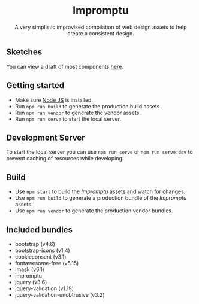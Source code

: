 
<h1 align="center">Impromptu</h1>

<p align="center">
  A very simplistic improvised compilation of web design assets to help create a consistent design.
</p>


## Sketches
You can view a draft of most components [here](https://www.figma.com/file/AM1vxefhkHT64IFXcIQvTx/Design-System?node-id=0%3A1).


## Getting started
- Make sure [Node JS](https://nodejs.org) is installed.
- Run `npm run build` to generate the production build assets.
- Run `npm run vendor` to generate the vendor assets.
- Run `npm run serve` to start the local server.


## Development Server
To start the local server you can use `npm run serve` or `npm run serve:dev` to prevent caching of resources while developing.


## Build
- Use `npm start` to build the _Impromptu_ assets and watch for changes.
- Use `npm run build` to generate a production bundle of the _Impromptu_ assets.
- Use `npm run vendor` to generate the production vendor bundles.


## Included bundles
- bootstrap (v4.6)
- bootstrap-icons (v1.4)
- cookieconsent (v3.1)
- fontawesome-free (v5.15)
- imask (v6.1)
- impromptu
- jquery (v3.6)
- jquery-validation (v1.19)
- jquery-validation-unobtrusive (v3.2)
